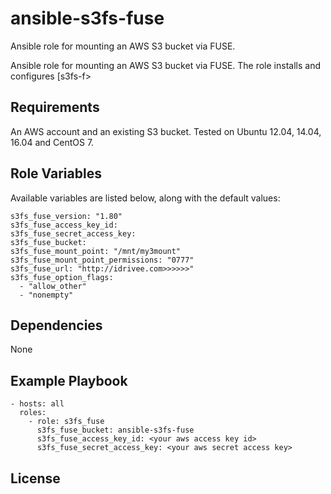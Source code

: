 # ansible-s3fs-fuse
Ansible role for mounting an AWS S3 bucket via FUSE.

Ansible role for mounting an AWS S3 bucket via FUSE. The role installs and configures [s3fs-f>

## Requirements

An AWS account and an existing S3 bucket. Tested on Ubuntu 12.04, 14.04, 16.04 and CentOS 7.

## Role Variables

Available variables are listed below, along with the default values:

    s3fs_fuse_version: "1.80"
    s3fs_fuse_access_key_id:
    s3fs_fuse_secret_access_key:
    s3fs_fuse_bucket:
    s3fs_fuse_mount_point: "/mnt/my3mount"
    s3fs_fuse_mount_point_permissions: "0777"
    s3fs_fuse_url: "http://idrivee.com>>>>>>"
    s3fs_fuse_option_flags:
      - "allow_other"
      - "nonempty"

## Dependencies

None

## Example Playbook

    - hosts: all
      roles:
        - role: s3fs_fuse
          s3fs_fuse_bucket: ansible-s3fs-fuse
          s3fs_fuse_access_key_id: <your aws access key id>
          s3fs_fuse_secret_access_key: <your aws secret access key>

## License
